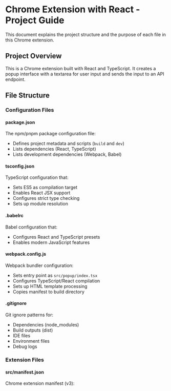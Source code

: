 # Chrome Extension with React - Project Guide

This document explains the project structure and the purpose of each file in this Chrome extension.

## Project Overview

This is a Chrome extension built with React and TypeScript. It creates a popup interface with a textarea for user input and sends the input to an API endpoint.

## File Structure

### Configuration Files

#### package.json
The npm/pnpm package configuration file:
- Defines project metadata and scripts (`build` and `dev`)
- Lists dependencies (React, TypeScript)
- Lists development dependencies (Webpack, Babel)

#### tsconfig.json
TypeScript configuration that:
- Sets ES5 as compilation target
- Enables React JSX support
- Configures strict type checking
- Sets up module resolution

#### .babelrc
Babel configuration that:
- Configures React and TypeScript presets
- Enables modern JavaScript features

#### webpack.config.js
Webpack bundler configuration:
- Sets entry point as `src/popup/index.tsx`
- Configures TypeScript/React compilation
- Sets up HTML template processing
- Copies manifest to build directory

#### .gitignore
Git ignore patterns for:
- Dependencies (node_modules)
- Build outputs (dist)
- IDE files
- Environment files
- Debug logs

### Extension Files

#### src/manifest.json
Chrome extension manifest (v3): 